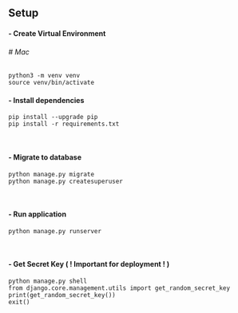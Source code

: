 

## Setup

#### - Create Virtual Environment
###### # Mac
```
python3 -m venv venv
source venv/bin/activate
```

#### - Install dependencies
```
pip install --upgrade pip
pip install -r requirements.txt
```

<br>

#### - Migrate to database
```
python manage.py migrate
python manage.py createsuperuser
```

<br>

#### - Run application
```
python manage.py runserver
```

<br>

#### - Get Secret Key ( ! Important for deployment ! )
```
python manage.py shell
from django.core.management.utils import get_random_secret_key
print(get_random_secret_key())
exit()
```

<!-- https://www.youtube.com/watch?v=Q7N2oJTnThA&list=PL5E1F5cTSTtRSP3Qb8-gZ-Hm5AXp3VKvu&index=2 -->


